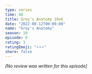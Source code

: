 ```yaml
---
type: series
time: 40
title: Grey's Anatomy 10x6
date: "2022-08-12T00:00:00"
name: "Grey's Anatomy"
season: 10
episode: 6
rating: 3
ratingEmoji: "⭐️⭐️⭐️"
share: false
---
```


_[No review was written for this episode]_
